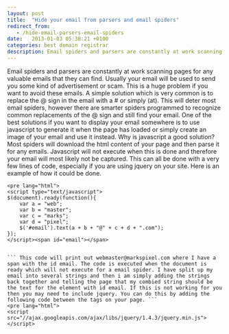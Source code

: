 ```yaml
---
layout: post
title:  "Hide your email from parsers and email spiders"
redirect_from:
   - /hide-email-parsers-email-spiders
date:   2013-01-03 05:38:21 +0100
categories: best domain registrar
description: Email spiders and parsers are constantly at work scanning pages for any valuable emails that they can find. Usually your email will be used to send you some kind of advertisement or scam. This is a hu
---
```


Email spiders and parsers are constantly at work scanning pages for any valuable emails that they can find. Usually your email will be used to send you some kind of advertisement or scam. This is a huge problem if you want to avoid these emails. A simple solution which is very common is to replace the @ sign in the email with a # or simply (at). This will deter most email spiders, however there are smarter spiders programmed to recognize common replacements of the @ sign and still find your email. One of the best solutions if you want to display your email somewhere is to use javascript to generate it when the page has loaded or simply create an image of your email and use it instead. Why is javascript a good solution? Most spiders will download the html content of your page and then parse it for any emails. Javascript will not execute when this is done and therefore your email will most likely not be captured. This can all be done with a very few lines of code, especially if you are using jquery on your site. Here is an example of how it could be done.

```
<pre lang="html">
<script type="text/javascript">
$(document).ready(function(){
    var a = "web";
    var b = "master";
    var c = "marks";
    var d = "pixel";
    $('#email').text(a + b + "@" + c + d + ".com");
});
</script><span id="email"></span>


``` This code will print out webmaster@markspixel.com where I have a span with the id email. The code is executed when the document is ready which will not execute for a email spider. I have split up my email into several strings and then i am simply adding the strings back together and telling the page that my combied string should be the text for the element with id email. If this is not working for you then you may need to include jquery. You can do this by adding the following code between the tags on your page. ```
<pre lang="html">
<script src="//ajax.googleapis.com/ajax/libs/jquery/1.4.3/jquery.min.js"></script>
```